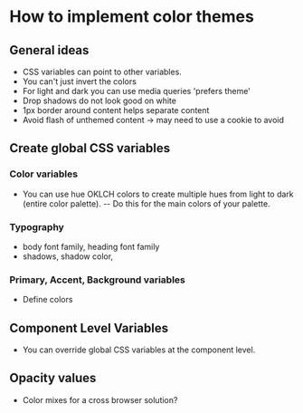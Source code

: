 # How to implement color themes
## General ideas
- CSS variables can point to other variables.
- You can't just invert the colors
- For light and dark you can use media queries 'prefers theme'
- Drop shadows do not look good on white
- 1px border around content helps separate content 
- Avoid flash of unthemed content -> may need to use a cookie to avoid

## Create global CSS variables
### Color variables
- You can use hue OKLCH colors to create multiple hues from light to dark (entire color palette).
-- Do this for the main colors of your palette.

### Typography
- body font family, heading font family
- shadows, shadow color, 

### Primary, Accent, Background variables
- Define colors 

## Component Level Variables

- You can override global CSS variables at the component level.

## Opacity values
- Color mixes for a cross browser solution?


